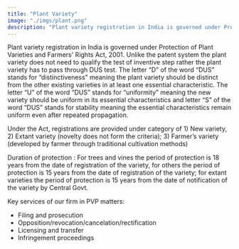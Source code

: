 ```yaml
---
title: "Plant Variety"
image: "./imgs/plant.png"
description: "Plant variety registration in India is governed under Protection of Plant Varieties and Farmers' Rights Act, 2001. Unlike the patent system the plant variety does not need to qualify the test of inventive step rather the plant variety has to pass through DUS test."
---
```


Plant variety registration in India is governed under Protection of Plant Varieties and Farmers' Rights Act, 2001. Unlike the patent system the plant variety does not need to qualify the test of inventive step rather the plant variety has to pass through DUS test. The letter “D” of the word “DUS” stands for “distinctiveness” meaning the plant variety should be distinct from the other existing varieties in at least one essential characteristic. The letter “U” of the word “DUS” stands for “uniformity” meaning the new variety should be uniform in its essential characteristics and letter “S” of the word “DUS” stands for stability meaning the essential characteristics remain uniform even after repeated propagation.

Under the Act, registrations are provided under category of 1) New variety, 2) Extant variety (novelty does not form the criteria); 3) Farmer’s variety (developed by farmer through traditional cultivation methods)

Duration of protection : For trees and vines the period of protection is 18 years from the date of registration of the variety, for others the period of protection is 15 years from the date of registration of the variety; for extant varieties the period of protection is 15 years from the date of notification of the variety by Central Govt.

Key services of our firm in PVP matters:

- Filing and prosecution
- Opposition/revocation/cancelation/rectification
- Licensing and transfer
- Infringement proceedings
